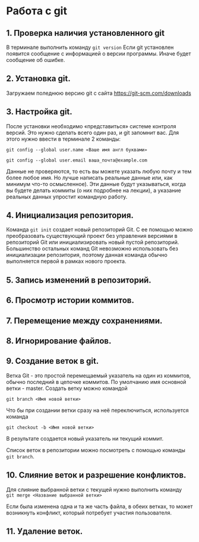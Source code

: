 # Работа с git

## 1. Проверка наличия установленного git

В терминале выполнить команду  `git version`
Если git установлен появится сообщение с информацией  о версии программы. Иначе будет сообщение об ошибке.

## 2. Установка git.
Загружаем поледнюю версию git с сайта https://git-scm.com/downloads

## 3. Настройка git.
После установки необходимо «представиться» системе контроля версий. Это нужно сделать всего один раз, и git запомнит вас. Для этого нужно ввести в терминале 2 команды:
```
git config --global user.name «Ваше имя англ буквами»

git config --global user.email ваша_почта@example.com
```

Данные не проверяются, то есть вы можете указать любую почту и тем более любое имя. Но лучше написать реальные данные или, как минимум что-то осмысленное). Эти данные будут указываться, когда вы будете делать коммиты (о них подробнее на лекции), а указание реальных данных упростит командную работу.

## 4. Инициализация репозитория.
Команда `git init` создает новый репозиторий Git. С ее помощью можно преобразовать существующий проект без управления версиями в репозиторий Git или инициализировать новый пустой репозиторий. Большинство остальных команд Git невозможно использовать без инициализации репозитория, поэтому данная команда обычно выполняется первой в рамках нового проекта.
## 5. Запись изменений в репозиторий.
## 6. Просмотр истории коммитов.
## 7. Перемещение между сохранениями.
## 8. Игнорирование файлов.
## 9. Создание веток в git.
Ветка Git - это простой перемещаемый указатель на один из коммитов, обычно последний в цепочке коммитов.
По умолчанию имя основной ветки - master.
Создать ветку можно командой 
```
git branch <Имя новой ветки>
```
Что бы при создании ветки сразу на неё переключиться, используется команда
```
git checkout -b <Имя новой ветки>
```
В результате создается новый указатель ни текущий коммит.

Список веток в репозитории можно посмотреть с помощью команды `git branch`.
## 10. Слияние веток и разрешение конфликтов.
Для слияние выбранной ветки с текущей нужно выполнить команду 
` git merge <Название выбранной ветки>`

Если была изменена одна и та же часть файла, в обеих ветках, то может возникнуть конфликт, который потребует участия пользователя.
## 11. Удаление веток.